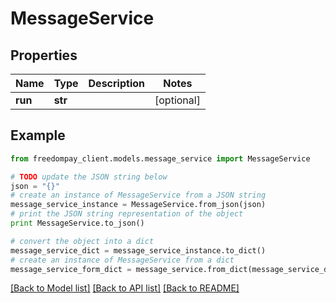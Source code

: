 # MessageService


## Properties
Name | Type | Description | Notes
------------ | ------------- | ------------- | -------------
**run** | **str** |  | [optional] 

## Example

```python
from freedompay_client.models.message_service import MessageService

# TODO update the JSON string below
json = "{}"
# create an instance of MessageService from a JSON string
message_service_instance = MessageService.from_json(json)
# print the JSON string representation of the object
print MessageService.to_json()

# convert the object into a dict
message_service_dict = message_service_instance.to_dict()
# create an instance of MessageService from a dict
message_service_form_dict = message_service.from_dict(message_service_dict)
```
[[Back to Model list]](../README.md#documentation-for-models) [[Back to API list]](../README.md#documentation-for-api-endpoints) [[Back to README]](../README.md)



